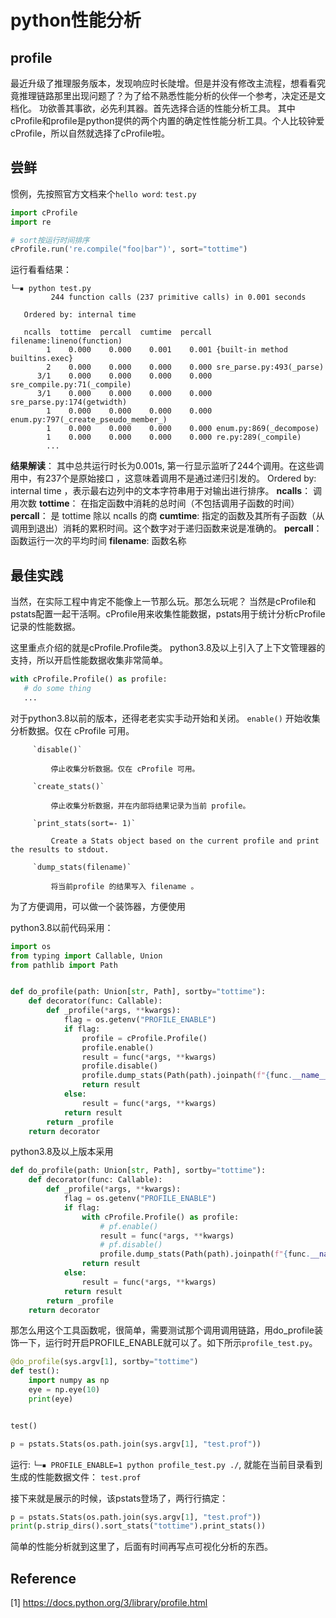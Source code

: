 # python性能分析

## profile
最近升级了推理服务版本，发现响应时长陡增。但是并没有修改主流程，想看看究竟推理链路那里出现问题了？为了给不熟悉性能分析的伙伴一个参考，决定还是文档化。
功欲善其事欲，必先利其器。首先选择合适的性能分析工具。
其中cProfile和profile是python提供的两个内置的确定性性能分析工具。个人比较钟爱cProfile，所以自然就选择了cProfile啦。


## 尝鲜
惯例，先按照官方文档来个`hello word`: `test.py`
```python
import cProfile
import re

# sort按运行时间排序
cProfile.run('re.compile("foo|bar")', sort="tottime")

```

运行看看结果：
```
└─▪ python test.py
         244 function calls (237 primitive calls) in 0.001 seconds

   Ordered by: internal time

   ncalls  tottime  percall  cumtime  percall filename:lineno(function)
        1    0.000    0.000    0.001    0.001 {built-in method builtins.exec}
        2    0.000    0.000    0.000    0.000 sre_parse.py:493(_parse)
      3/1    0.000    0.000    0.000    0.000 sre_compile.py:71(_compile)
      3/1    0.000    0.000    0.000    0.000 sre_parse.py:174(getwidth)
        1    0.000    0.000    0.000    0.000 enum.py:797(_create_pseudo_member_)
        1    0.000    0.000    0.000    0.000 enum.py:869(_decompose)
        1    0.000    0.000    0.000    0.000 re.py:289(_compile)
        ...
```
**结果解读**：
其中总共运行时长为0.001s, 第一行显示监听了244个调用。在这些调用中，有237个是原始接口 ，这意味着调用不是通过递归引发的。
Ordered by: internal time ，表示最右边列中的文本字符串用于对输出进行排序。
  **ncalls**： 调用次数
  **tottime**： 在指定函数中消耗的总时间（不包括调用子函数的时间）
  **percall**： 是 tottime 除以 ncalls 的商
  **cumtime**: 指定的函数及其所有子函数（从调用到退出）消耗的累积时间。这个数字对于递归函数来说是准确的。
  **percall**： 函数运行一次的平均时间
  **filename**: 函数名称

## 最佳实践

当然，在实际工程中肯定不能像上一节那么玩。那怎么玩呢？
当然是cProfile和pstats配置一起干活啊。cProfile用来收集性能数据，pstats用于统计分析cProfile记录的性能数据。

这里重点介绍的就是cProfile.Profile类。
python3.8及以上引入了上下文管理器的支持，所以开启性能数据收集非常简单。

```python
with cProfile.Profile() as profile:
   # do some thing
   ...
```
对于python3.8以前的版本，还得老老实实手动开始和关闭。
         `enable()`
             开始收集分析数据。仅在 cProfile 可用。

         `disable()`

             停止收集分析数据。仅在 cProfile 可用。

         `create_stats()`

             停止收集分析数据，并在内部将结果记录为当前 profile。

         `print_stats(sort=- 1)`

             Create a Stats object based on the current profile and print the results to stdout.

         `dump_stats(filename)`

             将当前profile 的结果写入 filename 。


为了方便调用，可以做一个装饰器，方便使用

python3.8以前代码采用：
```python
import os
from typing import Callable, Union
from pathlib import Path


def do_profile(path: Union[str, Path], sortby="tottime"):
    def decorator(func: Callable):
        def _profile(*args, **kwargs):
            flag = os.getenv("PROFILE_ENABLE")
            if flag:
                profile = cProfile.Profile()
                profile.enable()
                result = func(*args, **kwargs)
                profile.disable()
                profile.dump_stats(Path(path).joinpath(f"{func.__name__}.prof"))
                return result
            else:
                result = func(*args, **kwargs)
            return result
        return _profile
    return decorator

```

python3.8及以上版本采用
```python
def do_profile(path: Union[str, Path], sortby="tottime"):
    def decorator(func: Callable):
        def _profile(*args, **kwargs):
            flag = os.getenv("PROFILE_ENABLE")
            if flag:
                with cProfile.Profile() as profile:
                    # pf.enable()
                    result = func(*args, **kwargs)
                    # pf.disable()
                    profile.dump_stats(Path(path).joinpath(f"{func.__name__}.prof"))
                return result
            else:
                result = func(*args, **kwargs)
            return result
        return _profile
    return decorator
```

那怎么用这个工具函数呢，很简单，需要测试那个调用调用链路，用do_profile装饰一下，运行时开启PROFILE_ENABLE就可以了。如下所示`profile_test.py`。

```python
@do_profile(sys.argv[1], sortby="tottime")
def test():
    import numpy as np
    eye = np.eye(10)
    print(eye)


test()

p = pstats.Stats(os.path.join(sys.argv[1], "test.prof"))
```
运行: `└─▪ PROFILE_ENABLE=1 python profile_test.py ./`, 就能在当前目录看到生成的性能数据文件： `test.prof`


接下来就是展示的时候，该pstats登场了，两行行搞定：
```python
p = pstats.Stats(os.path.join(sys.argv[1], "test.prof"))
print(p.strip_dirs().sort_stats("tottime").print_stats())
```

简单的性能分析就到这里了，后面有时间再写点可视化分析的东西。


## Reference
[1] https://docs.python.org/3/library/profile.html
